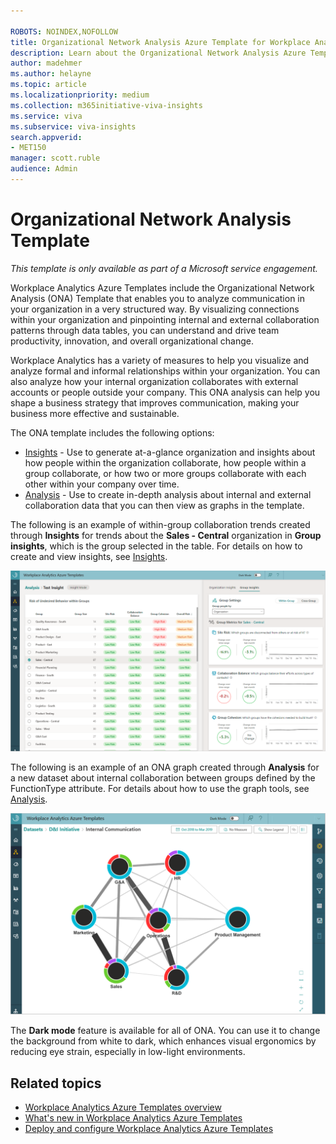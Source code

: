 ```yaml
---

ROBOTS: NOINDEX,NOFOLLOW
title: Organizational Network Analysis Azure Template for Workplace Analytics 
description: Learn about the Organizational Network Analysis Azure Template for Workplace Analytics and how to use it for advanced analysis
author: madehmer
ms.author: helayne
ms.topic: article
ms.localizationpriority: medium 
ms.collection: m365initiative-viva-insights 
ms.service: viva 
ms.subservice: viva-insights 
search.appverid: 
- MET150 
manager: scott.ruble
audience: Admin
---
```

# Organizational Network Analysis Template

_This template is only available as part of a Microsoft service engagement._

Workplace Analytics Azure Templates include the Organizational Network Analysis (ONA) Template that enables you to analyze communication in your organization in a very structured way. By visualizing connections within your organization and pinpointing internal and external collaboration patterns through data tables, you can understand and drive team productivity, innovation, and overall organizational change.

Workplace Analytics has a variety of measures to help you visualize and analyze formal and informal relationships within your organization. You can also analyze how your internal organization collaborates with external accounts or people outside your company. This ONA analysis can help you shape a business strategy that improves communication, making your business more effective and sustainable.

The ONA template includes the following options:

* [Insights](ona-insights.md) - Use to generate at-a-glance organization and insights about how people within the organization collaborate, how people within a group collaborate, or how two or more groups collaborate with each other within your company over time.
* [Analysis](ona-analysis.md) - Use to create in-depth analysis about internal and external collaboration data that you can then view as graphs in the template.

The following is an example of within-group collaboration trends created through **Insights** for trends about the **Sales - Central** organization in **Group insights**, which is the group selected in the table. For details on how to create and view insights, see [Insights](ona-insights.md).

![In-group collaboration trends example.](./images/ona-within-group-charts.png)

The following is an example of an ONA graph created through **Analysis** for a new dataset about internal collaboration between groups defined by the FunctionType attribute. For details about how to use the graph tools, see [Analysis](ona-analysis.md).

![Analysis graph example.](./images/ona-analysis-example.png)

The **Dark mode** feature is available for all of ONA. You can use it to change the background from white to dark, which enhances visual ergonomics by reducing eye strain, especially in low-light environments.

## Related topics

* [Workplace Analytics Azure Templates overview](./overview.md)
* [What's new in Workplace Analytics Azure Templates](./release-notes.md)
* [Deploy and configure Workplace Analytics Azure Templates](./deploy-configure.md)
